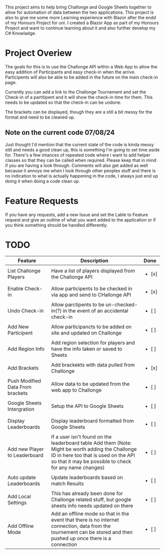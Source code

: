 This project aims to help bring Challonge and Google Sheets together to allow for automation of data between the two applications. This project is also to give me some more Learning experience with Blazor after the endd of my Honours Project for uni. I created a Blazor App as part of my Honours Project and want to continue learning about it and also further develop my C# Knowladge. 

# Project Overiew

The goals for this is to use the Challonge API within a Web App to allow the easy addition of Participants and easy check-in when the arrive. Participents will also be able to be added in the future on the main check-in page. 

Currently you can add a link to the Challonge Tournement and set the Check-in of a partitipent and it will show the check-in time for them. This needs to be updated so that the check-in can be undone.

The brackets can be displayed, though they are a still a bit messy for the format and need to be cleaned up.

## Note on the current code 07/08/24

Just thought I'd mention that the current state of the code is kinda messy still and needs a good clean up, this is something I'm going to set time aside for. There's a few intances of repeated code where i want to add helper classes so that they can be called when required. Please keep that in mind if you are having a look through. Comments will also get added as well because it annoys me when I look through other peoples stuff and there is no indication to what is actually happening in the code, I always just end up doing it when doing a code clean up.

# Feature Requests

If you have any requests, add a new Issue and set the Lable to Feature request and give an outline of what you want added to the application or if you think something should be handled differently.

# TODO

| Feature | Description | Done |
| ----------- | ----------- | ----------- | 
| List Challonge Players | Have a list of players displayed from the Challonge API | <ul><li>[x] </li></ul>|
| Enable Check-in | Allow participents to be checked in via app and send to CHallonge API | <ul><li>[x] </li></ul>|
| Undo Check-in | Allow parctipents to be un-checked-in(?) in the event of an accidental check-in | <ul><li>[ ] </li></ul>|
| Add New Participent | Allow participancts to be added on site and updated on Challonge | <ul><li>[ ] </li></ul>
| Add Region Info | Add region selection for players and have the info taken or saved to Sheets | <ul><li>[ ] </li></ul>
| Add Brackets | Add brackekts with data pulled from Challonge | <ul><li>[x] </li></ul>|
| Push Modified Data From brackets | Allow data to be updated from the web app to Challonge | <ul><li>[ ] </li></ul>|
| Google Sheets Intergration | Setup the API to Google Sheets | <ul><li>[ ] </li></ul>|
| Display Leaderboards | Display leaderboard formatted from Google Sheets | <ul><li>[ ] </li></ul>|
| Add new Player to Leaderboard | If a user isn't found on the leaderboard table Add them (Note: Might be worth adding the Challonge ID in here too that is used on the API so that it may be possible to check for any name changes)| <ul><li>[ ] </li></ul>|
| Auto update Leaderboards | Update leaderboards based on match Results | <ul><li>[ ] </li></ul>|
| Add Local Settings | This has already been done for Challonge related stuff, but google sheets info needs updated on there| <ul><li>[ ] </li></ul>|
| Add Offline Mode | Add an offline mode so that in the event that there is no internet connection, data from the tournement can be stored and then pushed up once there is a connection | <ul><li>[ ] </li></ul>







